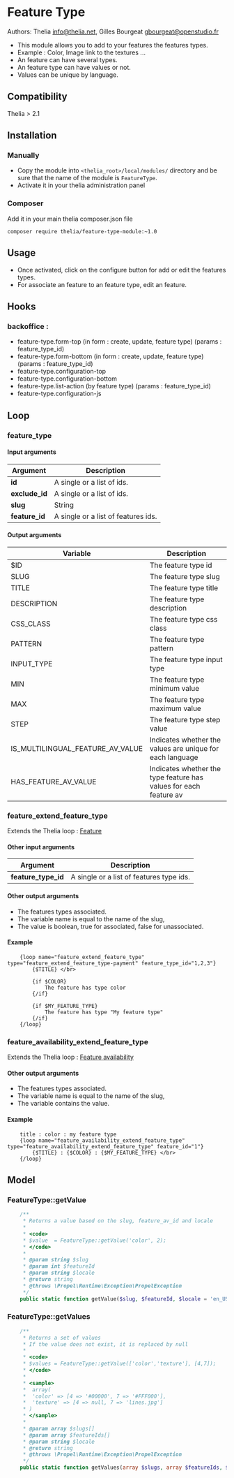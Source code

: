 # Feature Type

Authors: Thelia <info@thelia.net>, Gilles Bourgeat <gbourgeat@openstudio.fr>

* This module allows you to add to your features the features types.
* Example : Color, Image link to the textures ...
* An feature can have several types.
* An feature type can have values or not.
* Values can be unique by language.

## Compatibility

Thelia > 2.1

## Installation

### Manually

* Copy the module into ```<thelia_root>/local/modules/``` directory and be sure that the name of the module is ```FeatureType```.
* Activate it in your thelia administration panel

### Composer

Add it in your main thelia composer.json file

```
composer require thelia/feature-type-module:~1.0
```

## Usage

* Once activated, click on the configure button for add or edit the features types.
* For associate an feature to an feature type, edit an feature.

## Hooks

### backoffice :
- feature-type.form-top (in form : create, update, feature type) (params : feature_type_id)
- feature-type.form-bottom (in form : create, update, feature type) (params : feature_type_id)
- feature-type.configuration-top
- feature-type.configuration-bottom
- feature-type.list-action (by feature type) (params : feature_type_id)
- feature-type.configuration-js

## Loop

### feature_type

#### Input arguments

|Argument |Description |
|---      |--- |
|**id**   | A single or a list of ids. |
|**exclude_id** | A single or a list of ids. |
|**slug** | String |
|**feature_id** | A single or a list of features ids. |

#### Output arguments

|Variable       |Description |
|---            |--- |
|$ID            | The feature type id |
|SLUG      | The feature type slug |
|TITLE    | The feature type title |
|DESCRIPTION    | The feature type description |
|CSS_CLASS    | The feature type css class |
|PATTERN    | The feature type pattern |
|INPUT_TYPE    | The feature type input type |
|MIN    | The feature type minimum value |
|MAX    | The feature type maximum value |
|STEP    | The feature type step value |
|IS_MULTILINGUAL_FEATURE_AV_VALUE    | Indicates whether the values are unique for each language |
|HAS_FEATURE_AV_VALUE    | Indicates whether the type feature has values for each feature av |

### feature_extend_feature_type

Extends the Thelia loop : [Feature](http://doc.thelia.net/en/documentation/loop/feature.html)

#### Other input arguments

|Argument |Description |
|---      |--- |
|**feature_type_id**   | A single or a list of features type ids. |

#### Other output arguments

* The features types associated.
* The variable name is equal to the name of the slug,
* The value is boolean, true for associated, false for unassociated.

#### Example
```smarty
    {loop name="feature_extend_feature_type" type="feature_extend_feature_type-payment" feature_type_id="1,2,3"}
        {$TITLE} </br>

        {if $COLOR}
            The feature has type color
        {/if}

        {if $MY_FEATURE_TYPE}
            The feature has type "My feature type"
        {/if}
    {/loop}
 ```

### feature_availability_extend_feature_type

Extends the Thelia loop : [Feature availability](http://doc.thelia.net/en/documentation/loop/feature_availability.html)

#### Other output arguments

* The features types associated.
* The variable name is equal to the name of the slug,
* The variable contains the value.

#### Example
```smarty
    title : color : my feature type
    {loop name="feature_availability_extend_feature_type" type="feature_availability_extend_feature_type" feature_id="1"}
        {$TITLE} : {$COLOR} : {$MY_FEATURE_TYPE} </br>
    {/loop}
```

## Model

### FeatureType::getValue

```php
    /**
     * Returns a value based on the slug, feature_av_id and locale
     *
     * <code>
     * $value  = FeatureType::getValue('color', 2);
     * </code>
     *
     * @param string $slug
     * @param int $featureId
     * @param string $locale
     * @return string
     * @throws \Propel\Runtime\Exception\PropelException
     */
    public static function getValue($slug, $featureId, $locale = 'en_US')
```

### FeatureType::getValues

```php
    /**
     * Returns a set of values
     * If the value does not exist, it is replaced by null
     *
     * <code>
     * $values = FeatureType::getValue(['color','texture'], [4,7]);
     * </code>
     *
     * <sample>
     *  array(
     *  'color' => [4 => '#00000', 7 => '#FFF000'],
     *  'texture' => [4 => null, 7 => 'lines.jpg']
     * )
     * </sample>
     *
     * @param array $slugs[]
     * @param array $featureIds[]
     * @param string $locale
     * @return string
     * @throws \Propel\Runtime\Exception\PropelException
     */
    public static function getValues(array $slugs, array $featureIds, $locale = 'en_US')
```

